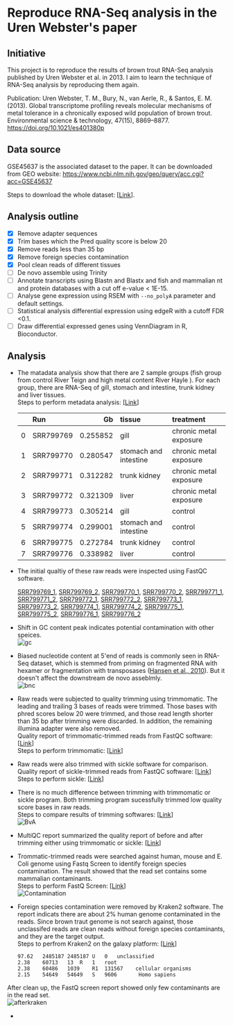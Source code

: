 # Reproduce RNA-Seq analysis in the Uren Webster's paper
## Initiative
This project is to reproduce the results of brown trout RNA-Seq analysis published by Uren Webster et al. in 2013. I aim to learn the technique of RNA-Seq analysis by reproducing them again.

Publication:
Uren Webster, T. M., Bury, N., van Aerle, R., & Santos, E. M. (2013). Global transcriptome profiling reveals molecular mechanisms of metal tolerance in a chronically exposed wild population of brown trout. Environmental science & technology, 47(15), 8869–8877. https://doi.org/10.1021/es401380p  


##  Data source
GSE45637 is the associated dataset to the paper. It can be downloaded from GEO website:
https://www.ncbi.nlm.nih.gov/geo/query/acc.cgi?acc=GSE45637

Steps to download the whole dataset: [[Link](notebooks/obtain_raw_reads_from_GEO.md)].

## Analysis outline
- [x] Remove adapter sequences  
- [x] Trim bases which the Pred quality score is below 20
- [x] Remove reads less than 35 bp  
- [x] Remove foreign species contamination
- [x] Pool clean reads of different tissues
- [ ] De novo assemble using Trinity
- [ ] Annotate transcripts using Blastn and Blastx and fish and mammalian nt and protein databases with a cut off e-value < 1E-15.  
- [ ] Analyse gene expression using RSEM with `--no_polyA` parameter and default settings.  
- [ ] Statistical analysis differential expression using edgeR with a cutoff FDR <0.1.  
- [ ] Draw differential expressed genes using VennDiagram in R, Bioconductor.  

##  Analysis
-   The matadata analysis show that there are 2 sample groups (fish group from control River Teign and high metal content River Hayle ). For each group, there are RNA-Seq of gill, stomach and intestine, trunk kidney and liver tissues.  
Steps to perform metadata analysis: [[Link](notebooks/metadata_analysis.ipynb)]  

    |    | Run       |       Gb | tissue                | treatment              |
    |---:|:----------|---------:|:----------------------|:-----------------------|
    |  0 | SRR799769 | 0.255852 | gill                  | chronic metal exposure |
    |  1 | SRR799770 | 0.280547 | stomach and intestine | chronic metal exposure |
    |  2 | SRR799771 | 0.312282 | trunk kidney          | chronic metal exposure |
    |  3 | SRR799772 | 0.321309 | liver                 | chronic metal exposure |
    |  4 | SRR799773 | 0.305214 | gill                  | control                |
    |  5 | SRR799774 | 0.299001 | stomach and intestine | control                |
    |  6 | SRR799775 | 0.272784 | trunk kidney          | control                |
    |  7 | SRR799776 | 0.338982 | liver                 | control                |  

-   The initial qualtiy of these raw reads were inspected using FastQC software. 

    [SRR799769_1](https://htmlpreview.github.io/?https://github.com/ericjuo/salmo_trutta_rna_seq/blob/master/data/02_intermediate/SRR799769_1_fastqc.html),
    [SRR799769_2](https://htmlpreview.github.io/?https://github.com/ericjuo/salmo_trutta_rna_seq/blob/master/data/02_intermediate/SRR799769_2_fastqc.html),
    [SRR799770_1](https://htmlpreview.github.io/?https://github.com/ericjuo/salmo_trutta_rna_seq/blob/master/data/02_intermediate/SRR799770_1_fastqc.html),
    [SRR799770_2](https://htmlpreview.github.io/?https://github.com/ericjuo/salmo_trutta_rna_seq/blob/master/data/02_intermediate/SRR799770_2_fastqc.html),
    [SRR799771_1](https://htmlpreview.github.io/?https://github.com/ericjuo/salmo_trutta_rna_seq/blob/master/data/02_intermediate/SRR799771_1_fastqc.html),
    [SRR799771_2](https://htmlpreview.github.io/?https://github.com/ericjuo/salmo_trutta_rna_seq/blob/master/data/02_intermediate/SRR799771_2_fastqc.html),
    [SRR799772_1](https://htmlpreview.github.io/?https://github.com/ericjuo/salmo_trutta_rna_seq/blob/master/data/02_intermediate/SRR799772_1_fastqc.html),
    [SRR799772_2](https://htmlpreview.github.io/?https://github.com/ericjuo/salmo_trutta_rna_seq/blob/master/data/02_intermediate/SRR799772_2_fastqc.html),
    [SRR799773_1](https://htmlpreview.github.io/?https://github.com/ericjuo/salmo_trutta_rna_seq/blob/master/data/02_intermediate/SRR799773_1_fastqc.html),
    [SRR799773_2](https://htmlpreview.github.io/?https://github.com/ericjuo/salmo_trutta_rna_seq/blob/master/data/02_intermediate/SRR799773_2_fastqc.html),
    [SRR799774_1](https://htmlpreview.github.io/?https://github.com/ericjuo/salmo_trutta_rna_seq/blob/master/data/02_intermediate/SRR799774_1_fastqc.html),
    [SRR799774_2](https://htmlpreview.github.io/?https://github.com/ericjuo/salmo_trutta_rna_seq/blob/master/data/02_intermediate/SRR799774_2_fastqc.html),
    [SRR799775_1](https://htmlpreview.github.io/?https://github.com/ericjuo/salmo_trutta_rna_seq/blob/master/data/02_intermediate/SRR799775_1_fastqc.html),
    [SRR799775_2](https://htmlpreview.github.io/?https://github.com/ericjuo/salmo_trutta_rna_seq/blob/master/data/02_intermediate/SRR799775_2_fastqc.html),
    [SRR799776_1](https://htmlpreview.github.io/?https://github.com/ericjuo/salmo_trutta_rna_seq/blob/master/data/02_intermediate/SRR799776_1_fastqc.html),
    [SRR799776_2](https://htmlpreview.github.io/?https://github.com/ericjuo/salmo_trutta_rna_seq/blob/master/data/02_intermediate/SRR799776_2_fastqc.html) 

- Shift in GC content peak indicates potential contamination with other speices.  
![gc](./data/02_intermediate/SRR799769_1_fastqc_gc.png)  

-   Biased nucleotide content at 5'end of reads is commonly seen in RNA-Seq dataset, which is stemmed from priming on fragmented RNA with hexamer or fragmentation with transposases ([Hansen et al., 2010](https://academic.oup.com/nar/article/38/12/e131/2409775)). But it doesn't affect the downstream de novo asseblmly.  
![bnc](./data/02_intermediate/SRR799769_1_fastqc.png)

- Raw reads were subjected to quality trimming using trimmomatic. The leading and trailing 3 bases of reads were trimmed. Those bases with phred scores below 20 were trimmed, and those read length shorter than 35 bp after trimming were discarded. In addition, the remaining illumina adapter were also removed.    
Quality report of trimmomatic-trimmed reads from FastQC software: [[Link](https://htmlpreview.github.io/?https://github.com/ericjuo/salmo_trutta_rna_seq/blob/master/data/02_intermediate/SRR799770_1_paired_trimmomatic_fastqc.html)]  
Steps to perform trimmomatic: [[Link](./notebooks/quality_trimming_using_trimmomatic.md)]

- Raw reads were also trimmed with sickle software for comparison.   
Quality report of sickle-trimmed reads from FastQC software: [[Link](https://htmlpreview.github.io/?https://github.com/ericjuo/salmo_trutta_rna_seq/blob/master/data/02_intermediate/SRR799770_1_sickle_fastqc.html)]  
Steps to perform sickle: [[Link](./notebooks/quality_trimming_using_sickle.md)]

- There is no much difference between trimming with trimmomatic or sickle program. Both trimming program sucessfully trimmed low quality score bases in raw reads.  
Steps to compare results of trimming softwares: [[Link](./notebooks/compare_quality_before_and_after_trimmed_using_qrqc.md)]  
![BvA](./data/02_intermediate/SRR799770_1_Before_After_trimmed.jpg)  

- MultiQC report summarized the quality report of before and after trimming either using trimmomatic or sickle: [[Link](https://htmlpreview.github.io/?https://github.com/ericjuo/salmo_trutta_rna_seq/blob/master/data/02_intermediate/multiqc_report.html)]

- Trommatic-trimmed reads were searched against human, mouse and E. Coli genome using Fastq Screen to identify foreign species contamination. The result showed that the read set contains some mammalian contaminants.  
Steps to perform FastQ Screen: [[Link](./notebooks/fastq_screen.md)]  
![Contamination](./data/02_intermediate/SRR799769_1_paired_trimmomatic_screen.png)  

- Foreign species contamination were removed by Kraken2 software. The report indicats there are about 2% human genome contaminated in the reads. Since brown traut genome is not search against, those unclassifed reads are clean reads without foreign species contaminants, and they are the target output.  
Steps to perfrom Kraken2 on the galaxy platform: [[Link](./notebooks/kraken2_in_galaxy.md)]
    ```
    97.62	2485187	2485187	U	0	unclassified
    2.38	60713	13	R	1	root
    2.38	60486	1039	R1	131567	  cellular organisms
    2.15	54649	54649	S	9606	   Homo sapiens
    ```

After clean up, the FastQ screen report showed only few contaminants are in the read set.  
![afterkraken](./data/02_intermediate/SRR799769_Unclassified_1_screen.png)

- 
